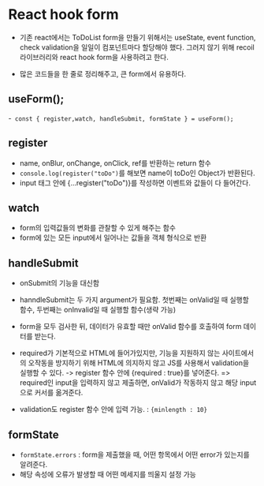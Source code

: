 # React hook form

- 기존 react에서는 ToDoList form을 만들기 위해서는 useState, event function, check validation을 일일이 컴포넌트마다 할당해야 했다. 그러지 않기 위해 recoil 라이브러리와 react hook form을 사용하려고 한다.

- 많은 코드들을 한 줄로 정리해주고, 큰 form에서 유용하다.

## useForm();

-` const { register,watch, handleSubmit, formState } = useForm();`

## register

- name, onBlur, onChange, onClick, ref를 반환하는 return 함수
- `console.log(register("toDo")`를 해보면 name이 toDo인 Object가 반환된다.
- input 태그 안에 {...register("toDo")}를 작성하면 이벤트와 값들이 다 들어간다.

## watch

- form의 입력값들의 변화를 관찰할 수 있게 해주는 함수
- form에 있는 모든 input에서 일어나는 값들을 객체 형식으로 반환

## handleSubmit

- onSubmit의 기능을 대신함
- hanndleSubmit는 두 가지 argument가 필요함. 첫번째는 onValid일 때 실행할 함수, 두번째는 onInvalid일 때 실행할 함수(생략 가능)
- form을 모두 검사한 뒤, 데이터가 유효할 때만 onValid 함수를 호출하여 form 데이터를 받는다.

- required가 기본적으로 HTML에 들어가있지만, 기능을 지원하지 않는 사이트에서의 오작동을 방지하기 위해 HTML에 의지하지 않고 JS를 사용해서 validation을 실행할 수 있다.
  -> register 함수 안에 {required : true}를 넣어준다.
  => required인 input을 입력하지 않고 제출하면, onValid가 작동하지 않고 해당 input으로 커서를 옮겨준다.
- validation도 register 함수 안에 입력 가능. : `{minlength : 10}`

## formState

- `formState.errors` : form을 제출했을 때, 어떤 항목에서 어떤 error가 있는지를 알려준다.
- 해당 속성에 오류가 발생할 때 어떤 메세지를 띄울지 설정 가능
